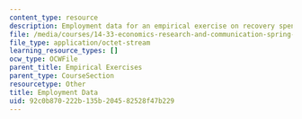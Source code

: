 ```yaml
---
content_type: resource
description: Employment data for an empirical exercise on recovery spending.
file: /media/courses/14-33-economics-research-and-communication-spring-2012/92c0b870222b135b204582528f47b229_employment.dta
file_type: application/octet-stream
learning_resource_types: []
ocw_type: OCWFile
parent_title: Empirical Exercises
parent_type: CourseSection
resourcetype: Other
title: Employment Data
uid: 92c0b870-222b-135b-2045-82528f47b229
---
```

